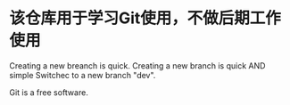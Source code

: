 # 该仓库用于学习Git使用，不做后期工作使用

Creating a new breanch is quick.
Creating a new branch is quick AND simple
Switchec to a new branch "dev".

Git is a free software.
